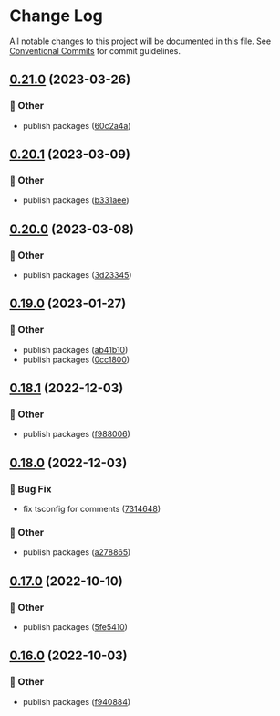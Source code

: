 # Change Log

All notable changes to this project will be documented in this file.
See [Conventional Commits](https://conventionalcommits.org) for commit guidelines.

## [0.21.0](https://github.com/daybrush/infinite-viewer/blob/master/packages/vue-infinite-viewer/compare/vue-infinite-viewer@0.20.1...vue-infinite-viewer@0.21.0) (2023-03-26)


### :mega: Other

* publish packages ([60c2a4a](https://github.com/daybrush/infinite-viewer/blob/master/packages/vue-infinite-viewer/commit/60c2a4a4752b756189bc2cea63e5d6defe1e83f7))



## [0.20.1](https://github.com/daybrush/infinite-viewer/blob/master/packages/vue-infinite-viewer/compare/vue-infinite-viewer@0.20.0...vue-infinite-viewer@0.20.1) (2023-03-09)


### :mega: Other

* publish packages ([b331aee](https://github.com/daybrush/infinite-viewer/blob/master/packages/vue-infinite-viewer/commit/b331aeefc684f815276d0fc4ec05f9955f59cd20))



## [0.20.0](https://github.com/daybrush/infinite-viewer/blob/master/packages/vue-infinite-viewer/compare/vue-infinite-viewer@0.19.0...vue-infinite-viewer@0.20.0) (2023-03-08)


### :mega: Other

* publish packages ([3d23345](https://github.com/daybrush/infinite-viewer/blob/master/packages/vue-infinite-viewer/commit/3d233455960c7afd2515c68ca26e1c00bf5bff1e))



## [0.19.0](https://github.com/daybrush/infinite-viewer/blob/master/packages/vue-infinite-viewer/compare/vue-infinite-viewer@0.18.1...vue-infinite-viewer@0.19.0) (2023-01-27)


### :mega: Other

* publish packages ([ab41b10](https://github.com/daybrush/infinite-viewer/blob/master/packages/vue-infinite-viewer/commit/ab41b100b2da4b3f5021cb843dd0731bbdea4a68))
* publish packages ([0cc1800](https://github.com/daybrush/infinite-viewer/blob/master/packages/vue-infinite-viewer/commit/0cc18007e64be634cc938dae905c78b7321498c3))



## [0.18.1](https://github.com/daybrush/infinite-viewer/blob/master/packages/vue-infinite-viewer/compare/vue-infinite-viewer@0.18.0...vue-infinite-viewer@0.18.1) (2022-12-03)


### :mega: Other

* publish packages ([f988006](https://github.com/daybrush/infinite-viewer/blob/master/packages/vue-infinite-viewer/commit/f98800609ce749dfd28da11af42448c310ef252f))



## [0.18.0](https://github.com/daybrush/infinite-viewer/blob/master/packages/vue-infinite-viewer/compare/vue-infinite-viewer@0.17.0...vue-infinite-viewer@0.18.0) (2022-12-03)


### :bug: Bug Fix

* fix tsconfig for comments ([7314648](https://github.com/daybrush/infinite-viewer/blob/master/packages/vue-infinite-viewer/commit/73146488f0a9308aa4db99a473269ddb744e18af))


### :mega: Other

* publish packages ([a278865](https://github.com/daybrush/infinite-viewer/blob/master/packages/vue-infinite-viewer/commit/a27886520517db13db611cbede6861be1b7f090a))



## [0.17.0](https://github.com/daybrush/infinite-viewer/blob/master/packages/vue-infinite-viewer/compare/vue-infinite-viewer@0.16.0...vue-infinite-viewer@0.17.0) (2022-10-10)


### :mega: Other

* publish packages ([5fe5410](https://github.com/daybrush/infinite-viewer/blob/master/packages/vue-infinite-viewer/commit/5fe5410328336014b62b899bfbdd642768372563))



## [0.16.0](https://github.com/daybrush/infinite-viewer/blob/master/packages/vue-infinite-viewer/compare/vue-infinite-viewer@0.15.5...vue-infinite-viewer@0.16.0) (2022-10-03)


### :mega: Other

* publish packages ([f940884](https://github.com/daybrush/infinite-viewer/blob/master/packages/vue-infinite-viewer/commit/f9408844f99014de30b3e9348541719f9bceef39))
